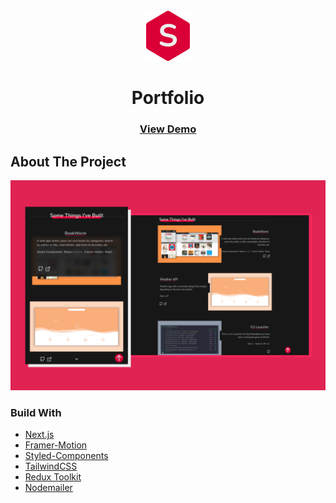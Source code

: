 <br />
<div align="center">
  <a href="https://user-images.githubusercontent.com/52050303/206096293-9c2bfd52-aa3c-47b7-bacc-e8019d84dc84.png">
    <img src="public/favicon.ico" alt="Logo" width="80" height="80">
  </a>

  <h1 align="center">Portfolio</h1>

  <h3 align="center">
    <a href="https://portfolio-freakge.vercel.app/">View Demo</a>
  </h3>

</div>

## About The Project

![Portfolio-Projects](public/thumbnail-portfolio.png)

### Build With

- [Next.js](https://nextjs.org/)
- [Framer-Motion](https://www.framer.com/motion/)
- [Styled-Components](https://styled-components.com/)
- [TailwindCSS](https://tailwindcss.com/)
- [Redux Toolkit](https://redux-toolkit.js.org/)
- [Nodemailer](https://nodemailer.com/about/)
